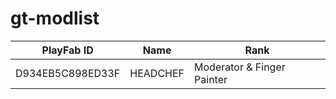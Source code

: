 # gt-modlist

|PlayFab ID|Name|Rank|
|------|----|----|
|D934EB5C898ED33F|HEADCHEF|Moderator & Finger Painter|
